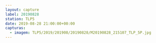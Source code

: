 ```yaml
---
layout: capture
label: 20190828
station: TLP5
date: 2019-08-28 21:00:00+00:00
capturas:
  - imagem: TLP5/2019/201908/20190828/M20190828_215107_TLP_5P.jpg
---
```


